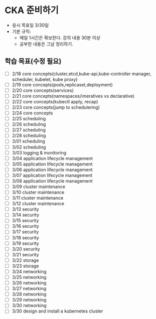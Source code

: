 # CKA 준비하기 

- 응시 목표일 3/30일 
- 기본 규칙:
  - 매일 1시간은 확보한다. 강의 내용 30분 이상
  - 공부한 내용은 그날 정리하기. 

## 학습 목표(수정 필요) 
- [ ] 2/18 core concepts(cluster,etcd,kube-api,kube-controller manager, scheduler, kubelet, kube proxy)
- [ ] 2/19 core concepts(pods,replicaset,deployment)
- [ ] 2/20 core concepts(services)
- [ ] 2/21 core concepts(namespaces/imeratives vs declarative)
- [ ] 2/22 core concepts(kubectl apply, recap)
- [ ] 2/23 core concepts(jump to schedulering) 
- [ ] 2/24 core concepts
- [ ] 2/25 scheduling
- [ ] 2/26 scheduling
- [ ] 2/27 scheduling
- [ ] 2/28 scheduling
- [ ] 3/01 scheduling
- [ ] 3/02 scheduling
- [ ] 3/03 logging & monitoring
- [ ] 3/04 application lifecycle management
- [ ] 3/05 application lifecycle management
- [ ] 3/06 application lifecycle management
- [ ] 3/07 application lifecycle management
- [ ] 3/08 application lifecycle management
- [ ] 3/09 cluster maintenance
- [ ] 3/10 cluster maintenance
- [ ] 3/11 cluster maintenance
- [ ] 3/12 cluster maintenance
- [ ] 3/13 security
- [ ] 3/14 security
- [ ] 3/15 security
- [ ] 3/16 security
- [ ] 3/17 security
- [ ] 3/18 security
- [ ] 3/19 security
- [ ] 3/20 security
- [ ] 3/21 security
- [ ] 3/22 storage
- [ ] 3/23 storage
- [ ] 3/24 networking
- [ ] 3/25 networking
- [ ] 3/26 networking
- [ ] 3/27 networking
- [ ] 3/28 networking
- [ ] 3/29 networking
- [ ] 3/30 networking
- [ ] 3/30 design and install a kubernetes cluster 
